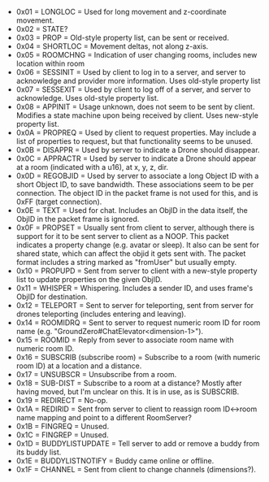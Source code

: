 * 0x01 = LONGLOC = Used for long movement and z-coordinate movement.
* 0x02 = STATE?
* 0x03 = PROP = Old-style property list, can be sent or received.
* 0x04 = SHORTLOC = Movement deltas, not along z-axis.
* 0x05 = ROOMCHNG = Indication of user changing rooms, includes new location within room
* 0x06 = SESSINIT = Used by client to log in to a server, and server to acknowledge and provider more information. Uses old-style property list
* 0x07 = SESSEXIT = Used by client to log off of a server, and server to acknowledge. Uses old-style property list.
* 0x08 = APPINIT = Usage unknown, does not seem to be sent by client. Modifies a state machine upon being received by client. Uses new-style property list.
* 0x0A = PROPREQ = Used by client to request properties. May include a list of properties to request, but that functionality seems to be unused.
* 0x0B = DISAPPR = Used by server to indicate a Drone should disappear.
* 0x0C = APPRACTR = Used by server to indicate a Drone should appear at a room (indicated with a u16), at x, y, z, dir.
* 0x0D = REGOBJID = Used by server to associate a long Object ID with a short Object ID, to save bandwidth. These associations seem to be per connection. The object ID in the packet frame is not used for this, and is 0xFF (target connection).
* 0x0E = TEXT = Used for chat. Includes an ObjID in the data itself, the ObjID in the packet frame is ignored.
* 0x0F = PROPSET = Usually sent from client to server, although there is support for it to be sent server to client as a NOOP. This packet indicates a property change (e.g. avatar or sleep). It also can be sent for shared state, which can affect the objid it gets sent with. The packet format includes a string marked as "fromUser" but usually empty.
* 0x10 = PROPUPD = Sent from server to client with a new-style property list to update properties on the given ObjID.
* 0x11 = WHISPER = Whispering. Includes a sender ID, and uses frame's ObjID for destination.
* 0x12 = TELEPORT = Sent to server for teleporting, sent from server for drones teleporting (includes entering and leaving).
* 0x14 = ROOMIDRQ = Sent to server to request numeric room ID for room name (e.g. "GroundZero#ChatElevator\<dimension-1\>").
* 0x15 = ROOMID = Reply from sever to associate room name with numeric room ID.
* 0x16 = SUBSCRIB (subscribe room) = Subscribe to a room (with numeric room ID) at a location and a distance.
* 0x17 = UNSUBSCR = Unsubscribe from a room.
* 0x18 = SUB-DIST = Subscribe to a room at a distance? Mostly after having moved, but I'm unclear on this. It is in use, as is SUBSCRIB.
* 0x19 = REDIRECT = No-op.
* 0x1A = REDIRID = Sent from server to client to reassign room ID\<-\>room name mapping and point to a different RoomServer?
* 0x1B = FINGREQ = Unused.
* 0x1C = FINGREP = Unused.
* 0x1D = BUDDYLISTUPDATE = Tell server to add or remove a buddy from its buddy list.
* 0x1E = BUDDYLISTNOTIFY = Buddy came online or offline.
* 0x1F = CHANNEL = Sent from client to change channels (dimensions?).